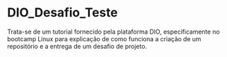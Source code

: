# DIO_Desafio_Teste
Trata-se de um tutorial fornecido pela plataforma DIO, especificamente no bootcamp Linux para explicação de como funciona a criação de um repositório e a entrega de um desafio de projeto.
